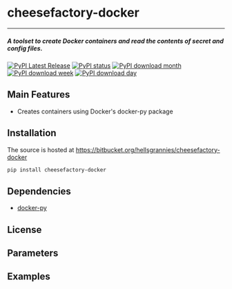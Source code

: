 # cheesefactory-docker

-----------------

##### A toolset to create Docker containers and read the contents of secret and config files.
[![PyPI Latest Release](https://img.shields.io/pypi/v/cheesefactory-docker.svg)](https://pypi.org/project/cheesefactory-database/)
[![PyPI status](https://img.shields.io/pypi/status/cheesefactory-docker.svg)](https://pypi.python.org/pypi/cheesefactory-database/)
[![PyPI download month](https://img.shields.io/pypi/dm/cheesefactory-docker.svg)](https://pypi.python.org/pypi/cheesefactory-database/)
[![PyPI download week](https://img.shields.io/pypi/dw/cheesefactory-docker.svg)](https://pypi.python.org/pypi/cheesefactory-database/)
[![PyPI download day](https://img.shields.io/pypi/dd/cheesefactory-docker.svg)](https://pypi.python.org/pypi/cheesefactory-database/)

## Main Features

* Creates containers using Docker's docker-py package

## Installation
The source is hosted at https://bitbucket.org/hellsgrannies/cheesefactory-docker


```sh
pip install cheesefactory-docker
```

## Dependencies

* [docker-py](https://github.com/docker/docker-py)
  
## License

## Parameters

## Examples
